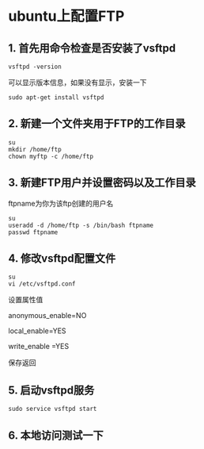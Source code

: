 # ubuntu上配置FTP

## 1. 首先用命令检查是否安装了vsftpd

```
vsftpd -version
```
可以显示版本信息，如果没有显示，安装一下
```
sudo apt-get install vsftpd
```

## 2. 新建一个文件夹用于FTP的工作目录
```
su
mkdir /home/ftp
chown myftp -c /home/ftp
```

## 3. 新建FTP用户并设置密码以及工作目录
ftpname为你为该ftp创建的用户名
```
su
useradd -d /home/ftp -s /bin/bash ftpname
passwd ftpname
```

## 4. 修改vsftpd配置文件
```
su
vi /etc/vsftpd.conf
```
设置属性值

anonymous_enable=NO

local_enable=YES

write_enable =YES

保存返回

## 5. 启动vsftpd服务
```
sudo service vsftpd start
```

## 6. 本地访问测试一下
